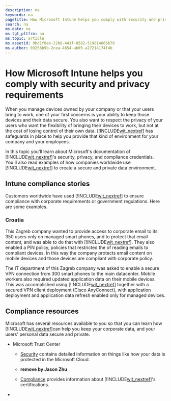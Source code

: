```yaml
---
description: na
keywords: na
pagetitle: How Microsoft Intune helps you comply with security and privacy requirements
search: na
ms.date: na
ms.tgt_pltfrm: na
ms.topic: article
ms.assetid: 9bd1f8ee-22b8-441f-8582-519814666b70
ms.author: 03258b9b-2cea-4654-ab05-a27214174f4b
---
```

# How Microsoft Intune helps you comply with security and privacy requirements
When you manage devices owned by your company or that your users bring to work, one of your first concerns is your ability to keep those devices and their data secure. You also want to respect the privacy of your users who want the flexibility of bringing their devices to work, but not at the cost of losing control of their own data. [!INCLUDE[wit_nextref](../Token/wit_nextref_md.md)] has safeguards in place to help you provide that kind of environment for your company and your employees.

In this topic you'll learn about Microsoft's documentation of [!INCLUDE[wit_nextref](../Token/wit_nextref_md.md)]'s security, privacy, and compliance credentials. You'll also read examples of how companies worldwide use [!INCLUDE[wit_nextref](../Token/wit_nextref_md.md)] to create a secure and private data environment.

## Intune compliance stories
Customers worldwide have used [!INCLUDE[wit_nextref](../Token/wit_nextref_md.md)] to ensure compliance with corporate requirements or government regulations. Here are some examples.

### Croatia
This Zagreb company wanted to provide access to corporate email to its 350 users only on managed smart phones, and to protect that email content, and was able to do that with  [!INCLUDE[wit_nextref](../Token/wit_nextref_md.md)]. They also enabled a PIN policy,  policies that restricted the of reading emails to compliant devices. In this way the company protects email content on mobile devices and those devices are compliant with corporate policy.

The IT department of this Zagreb company was asked to enable a secure VPN connection from 300 smart phones to the main datacenter. Mobile workers also required updated application data on their mobile devices. This was accomplished using  [!INCLUDE[wit_nextref](../Token/wit_nextref_md.md)] together with a secured VPN client deployment (Cisco AnyConnect), with application deployment and application data refresh enabled only for managed devices.

## Compliance resources
Microsoft has several resources available to you so that you can learn how [!INCLUDE[wit_nextref](../Token/wit_nextref_md.md)]can help you keep your corporate data, and your users' personal data secure and private.

- Microsoft Trust Center

   - [Security](http://www.microsoft.com/en-us/server-cloud/products/intune-trust-center/security.aspx) contains detailed information on things like how your data is protected in the Microsoft Cloud.

   - __remove by Jason Zhu__

   - [Compliance](http://www.microsoft.com/en-us/server-cloud/products/intune-trust-center/compliance.aspx) provides information about [!INCLUDE[wit_nextref](../Token/wit_nextref_md.md)]'s certifications.

-

